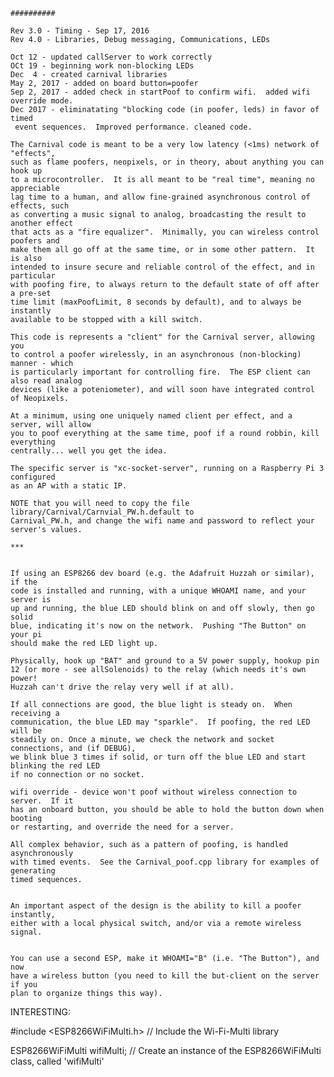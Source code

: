     ##########

    Rev 3.0 - Timing - Sep 17, 2016
    Rev 4.0 - Libraries, Debug messaging, Communications, LEDs

    Oct 12 - updated callServer to work correctly
    OCt 19 - beginning work non-blocking LEDs
    Dec  4 - created carnival libraries
    May 2, 2017 - added on board button=poofer
    Sep 2, 2017 - added check in startPoof to confirm wifi.  added wifi override mode.
    Dec 2017 - eliminatating "blocking code (in poofer, leds) in favor of timed
     event sequences.  Improved performance. cleaned code.

    The Carnival code is meant to be a very low latency (<1ms) network of "effects",
    such as flame poofers, neopixels, or in theory, about anything you can hook up
    to a microcontroller.  It is all meant to be "real time", meaning no appreciable
    lag time to a human, and allow fine-grained asynchronous control of effects, such 
    as converting a music signal to analog, broadcasting the result to another effect
    that acts as a "fire equalizer".  Minimally, you can wireless control poofers and
    make them all go off at the same time, or in some other pattern.  It is also
    intended to insure secure and reliable control of the effect, and in particular
    with poofing fire, to always return to the default state of off after a pre-set
    time limit (maxPoofLimit, 8 seconds by default), and to always be instantly 
    available to be stopped with a kill switch.
     
    This code is represents a "client" for the Carnival server, allowing you
    to control a poofer wirelessly, in an asynchronous (non-blocking) manner - which
    is particularly important for controlling fire.  The ESP client can also read analog
    devices (like a poteniometer), and will soon have integrated control of Neopixels.

    At a minimum, using one uniquely named client per effect, and a server, will allow
    you to poof everything at the same time, poof if a round robbin, kill everything
    centrally... well you get the idea.
    
    The specific server is "xc-socket-server", running on a Raspberry Pi 3 configured 
    as an AP with a static IP.

    NOTE that you will need to copy the file library/Carnival/Carnvial_PW.h.default to
    Carnival_PW.h, and change the wifi name and password to reflect your server's values.

    ***


    If using an ESP8266 dev board (e.g. the Adafruit Huzzah or similar), if the
    code is installed and running, with a unique WHOAMI name, and your server is
    up and running, the blue LED should blink on and off slowly, then go solid
    blue, indicating it's now on the network.  Pushing "The Button" on your pi
    should make the red LED light up.
    
    Physically, hook up "BAT" and ground to a 5V power supply, hookup pin
    12 (or more - see allSolenoids) to the relay (which needs it's own power!
    Huzzah can't drive the relay very well if at all).

    If all connections are good, the blue light is steady on.  When receiving a
    communication, the blue LED may "sparkle".  If poofing, the red LED will be
    steadily on. Once a minute, we check the network and socket connections, and (if DEBUG),
    we blink blue 3 times if solid, or turn off the blue LED and start blinking the red LED
    if no connection or no socket.

    wifi override - device won't poof without wireless connection to server.  If it
    has an onboard button, you should be able to hold the button down when booting
    or restarting, and override the need for a server. 

    All complex behavior, such as a pattern of poofing, is handled asynchronously
    with timed events.  See the Carnival_poof.cpp library for examples of generating
    timed sequences.


    An important aspect of the design is the ability to kill a poofer instantly,
    either with a local physical switch, and/or via a remote wireless signal.

    
    You can use a second ESP, make it WHOAMI="B" (i.e. "The Button"), and now 
    have a wireless button (you need to kill the but-client on the server if you
    plan to organize things this way).





   INTERESTING:

   #include <ESP8266WiFiMulti.h>   // Include the Wi-Fi-Multi library

   ESP8266WiFiMulti wifiMulti;     // Create an instance of the ESP8266WiFiMulti class, called 'wifiMulti'

